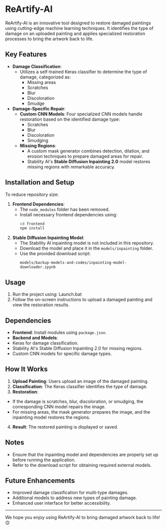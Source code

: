 # ReArtify-AI

ReArtify-AI is an innovative tool designed to restore damaged paintings using cutting-edge machine learning techniques. It identifies the type of damage on an uploaded painting and applies specialized restoration processes to bring the artwork back to life.

## Key Features
- **Damage Classification**: 
  - Utilizes a self-trained Keras classifier to determine the type of damage, categorized as:
    - Missing areas
    - Scratches
    - Blur
    - Discoloration
    - Smudge
- **Damage-Specific Repair**: 
  - **Custom CNN Models**: Four specialized CNN models handle restoration based on the identified damage type:
    - Scratches
    - Blur
    - Discoloration
    - Smudging
  - **Missing Regions**: 
    - A custom mask generator combines detection, dilation, and erosion techniques to prepare damaged areas for repair.
    - Stability AI's **Stable Diffusion Inpainting 2.0** model restores missing regions with remarkable accuracy.

## Installation and Setup
To reduce repository size:
1. **Frontend Dependencies**:
   - The `node_modules` folder has been removed.
   - Install necessary frontend dependencies using:
     ```bash
     cd frontend
     npm install
     ```
2. **Stable Diffusion Inpainting Model**:
   - The Stability AI inpainting model is not included in this repository.
   - Download the model and place it in the `models/inpainting` folder.
   - Use the provided download script:
     ```
     models/backup-models-and-codes/inpainting-model-downloader.ipynb
     ```

## Usage
1. Run the project using: Launch.bat
2. Follow the on-screen instructions to upload a damaged painting and view the restoration results.
## Dependencies
- **Frontend**: Install modules using `package.json`.
- **Backend and Models**:
- Keras for damage classification.
- Stability AI's Stable Diffusion Inpainting 2.0 for missing regions.
- Custom CNN models for specific damage types.

## How It Works
1. **Upload Painting**: Users upload an image of the damaged painting.
2. **Classification**: The Keras classifier identifies the type of damage.
3. **Restoration**:
- If the damage is scratches, blur, discoloration, or smudging, the corresponding CNN model repairs the image.
- For missing areas, the mask generator prepares the image, and the inpainting model restores the regions.
4. **Result**: The restored painting is displayed or saved.

## Notes
- Ensure that the inpainting model and dependencies are properly set up before running the application.
- Refer to the download script for obtaining required external models.

## Future Enhancements
- Improved damage classification for multi-type damages.
- Additional models to address new types of painting damage.
- Enhanced user interface for better accessibility.

---

We hope you enjoy using ReArtify-AI to bring damaged artwork back to life! 😊
